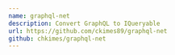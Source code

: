 ```yaml
---
name: graphql-net
description: Convert GraphQL to IQueryable
url: https://github.com/ckimes89/graphql-net
github: chkimes/graphql-net
---
```


